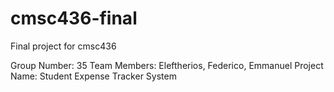 # cmsc436-final
Final project for cmsc436

Group Number: 35
Team Members: Eleftherios, Federico, Emmanuel
Project Name: Student Expense Tracker System
